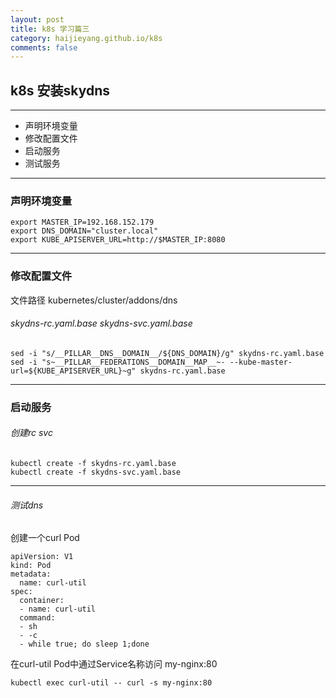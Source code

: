 ```yaml
---
layout: post
title: k8s 学习篇三
category: haijieyang.github.io/k8s
comments: false
---
```



## k8s 安装skydns
---
  * 声明环境变量
  * 修改配置文件
  * 启动服务
  * 测试服务

  
---

### 声明环境变量

```
export MASTER_IP=192.168.152.179
export DNS_DOMAIN="cluster.local"
export KUBE_APISERVER_URL=http://$MASTER_IP:8080
```
---

### 修改配置文件
文件路径 kubernetes/cluster/addons/dns
###### skydns-rc.yaml.base skydns-svc.yaml.base
```
sed -i "s/__PILLAR__DNS__DOMAIN__/${DNS_DOMAIN}/g" skydns-rc.yaml.base
sed -i "s~__PILLAR__FEDERATIONS__DOMAIN__MAP__~- --kube-master-url=${KUBE_APISERVER_URL}~g" skydns-rc.yaml.base
```

------------------------------------

### 启动服务
###### 创建rc svc
```
kubectl create -f skydns-rc.yaml.base 
kubectl create -f skydns-svc.yaml.base 
```
---

###### 测试dns 
创建一个curl Pod

```
apiVersion: V1
kind: Pod
metadata:
  name: curl-util
spec:
  container:
  - name: curl-util
  command:
  - sh
  - -c
  - while true; do sleep 1;done
```

在curl-util Pod中通过Service名称访问 my-nginx:80

```
kubectl exec curl-util -- curl -s my-nginx:80
```
